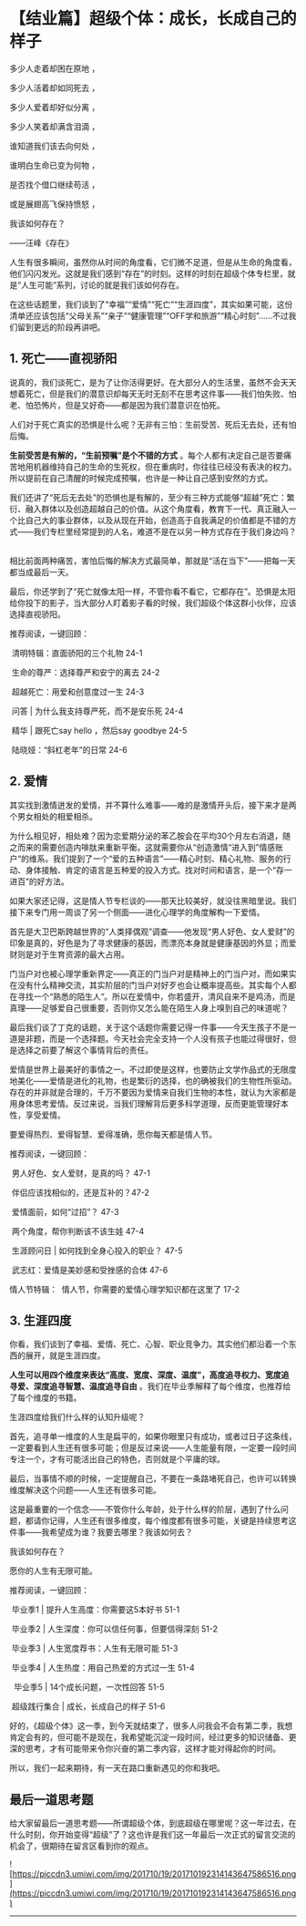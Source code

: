 # 【结业篇】超级个体：成长，长成自己的样子 

多少人走着却困在原地 ，

多少人活着却如同死去 ，

多少人爱着却好似分离 ，

多少人笑着却满含泪滴 ，

谁知道我们该去向何处 ，

谁明白生命已变为何物 ，

是否找个借口继续苟活 ，

或是展翅高飞保持愤怒 ，

我该如何存在？

——汪峰《存在》

人生有很多瞬间，虽然你从时间的角度看，它们微不足道，但是从生命的角度看，他们闪闪发光。这就是我们感到“存在”的时刻。这样的时刻在超级个体专栏里，就是“人生可能”系列，讨论的就是我们该如何存在。

在这些话题里，我们谈到了“幸福”“爱情”“死亡”“生涯四度”，其实如果可能，这份清单还应该包括“父母关系”“亲子”“健康管理”“OFF学和旅游”“精心时刻”……不过我们留到更远的阶段再讲吧。

## 1. 死亡——直视骄阳

说真的，我们谈死亡，是为了让你活得更好。在大部分人的生活里，虽然不会天天想着死亡，但是我们的潜意识却每天无时无刻不在思考这件事——我们怕失败、怕老、怕恐怖片，但是又好奇——都是因为我们潜意识在怕死。

人们对于死亡真实的恐惧是什么呢？无非有三怕：生前受苦、死后无去处，还有怕后悔。

 **生前受苦是有解的，“生前预嘱”是个不错的方式** 。每个人都有决定自己是否要痛苦地用机器维持自己的生命的生死权，但在重病时，你往往已经没有表决的权力。所以提前在自己清醒的时候完成预嘱，也许是一种让自己感到安然的方式。

我们还讲了“死后无去处”的恐惧也是有解的，至少有三种方式能够“超越”死亡：繁衍、融入群体以及创造超越自己的价值。从这个角度看，教育下一代、真正融入一个比自己大的事业群体，以及从现在开始，创造高于自我满足的价值都是不错的方式——我们专栏里经常提到的人名，难道不是在以另一种方式存在于我们身边吗？  

相比前面两种痛苦，害怕后悔的解决方式最简单，那就是“活在当下”——把每一天都当成最后一天。

最后，你还学到了“死亡就像太阳一样，不管你看不看它，它都存在”。恐惧是太阳给你投下的影子，当大部分人盯着影子看的时候，我们超级个体这群小伙伴，应该选择直视骄阳。

推荐阅读，一键回顾：

 清明特辑：直面骄阳的三个礼物 24-1

 生命的尊严：选择尊严和安宁的离去 24-2

 超越死亡：用爱和创意度过一生 24-3

 问答 | 为什么我支持尊严死，而不是安乐死 24-4

 精华 | 跟死亡say hello ，然后say goodbye 24-5

 陆晓娅：“斜杠老年”的日常 24-6

## 2. 爱情

其实找到激情迸发的爱情，并不算什么难事——难的是激情开头后，接下来才是两个男女相处的相爱相杀。

为什么相见好，相处难？因为恋爱期分泌的苯乙胺会在平均30个月左右消退，随之而来的需要创造内啡肽来重新平衡。这就需要你从“创造激情“进入到”情感账户“的维系。我们提到了一个“爱的五种语言”——精心时刻、精心礼物、服务的行动、身体接触、肯定的语言是五种爱的投入方式。找对时间和语言，是一个“存一进百”的好方法。

如果大家还记得，这是情人节专栏谈的——那天比较美好，就没往黑暗里说。我们接下来专门用一周谈了另一个侧面——进化心理学的角度解构一下爱情。

首先是大卫巴斯跨越世界的“人类择偶观”调查——他发现“男人好色、女人爱财”的印象是真的，好色是为了寻求健康的基因，而漂亮本身就是健康基因的外显；而爱财则是对于生育资源的最大占用。

门当户对也被心理学重新界定——真正的门当户对是精神上的门当户对，而如果实在没有什么精神交流，其实阶层的门当户对好歹也会让概率提高些。其实每个人都在寻找一个“熟悉的陌生人“。所以在爱情中，你若盛开，清风自来不是鸡汤，而是真理——足够爱自己很重要，否则你又怎么能在陌生人身上嗅到自己的味道呢？

最后我们谈了丁克的话题，关于这个话题你需要记得一件事——今天生孩子不是一道是非题，而是一个选择题。今天社会完全支持一个人没有孩子也能过得很好，但是选择之前要了解这个事情背后的责任。

爱情是世界上最美好的事情之一。不过即使是这样，也要防止文学作品式的无限度地美化——爱情是进化的礼物，也是繁衍的选择，也的确被我们的生物性所驱动。存在的并非就是合理的，千万不要因为爱情来自我们生物的本性，就认为大家都是用身体思考爱情。反过来说，当我们理解背后更多科学道理，反而更能管理好本性，享受爱情。

要爱得热烈、爱得智慧、爱得准确，愿你每天都是情人节。

推荐阅读，一键回顾：

 男人好色、女人爱财，是真的吗？ 47-1

 伴侣应该找相似的，还是互补的？47-2

 爱情面前，如何“过招”？ 47-3

 两个角度，帮你判断该不该生娃 47-4

 生涯顾问日 | 如何找到全身心投入的职业？ 47-5

 武志红：爱情是美妙感和受挫感的合体 47-6

情人节特辑：  情人节，你需要的爱情心理学知识都在这里了 17-2

## 3. 生涯四度

你看，我们谈到了幸福、爱情、死亡、心智、职业竞争力。其实他们都沿着一个东西的展开，就是生涯四度。

 **人生可以用四个维度来表达“高度、宽度、深度、温度”，高度追寻权力、宽度追寻爱、深度追寻智慧、温度追寻自由** 。我们在毕业季解释了每个维度，也推荐给了每个维度的书籍。

生涯四度给我们什么样的认知升级呢？

首先，追寻单一维度的人生是扁平的，如果你眼里只有成功，或者过日子这条线，一定要看到人生还有很多可能；但是反过来说——人生能量有限，一定要一段时间专注一个，才有可能活出自己的特色，否则就是个平庸的球。

最后，当事情不顺的时候，一定提醒自己，不要在一条路堵死自己，也许可以转换维度解决这个问题——人生还有很多可能。

这是最重要的一个信念——不管你什么年龄，处于什么样的阶层，遇到了什么问题，都请你记得，人生还有很多维度，每个维度都有很多可能，关键是持续思考这件事——我希望成为谁？我要去哪里？我该如何去？

我该如何存在？

愿你的人生有无限可能。

推荐阅读，一键回顾：

 毕业季1 | 提升人生高度：你需要这5本好书 51-1

 毕业季2 | 人生深度：你可以信任何事，但要信得深刻 51-2

 毕业季3 | 人生宽度荐书：人生有无限可能 51-3

 毕业季4 | 人生热度：用自己热爱的方式过一生 51-4

  毕业季5 | 14个成长问题，一次性回答 51-5

 超级践行集合 | 成长，长成自己的样子 51-6

好的，《超级个体》这一季，到今天就结束了，很多人问我会不会有第二季，我想肯定会有的，但可能不是现在，我希望能沉淀一段时间，经过更多的知识储备、更深的思考，才有可能带来令你兴奋的第二季内容，这样才能对得起你的时间。

所以，我们一起来期待，有一天在路口重新遇见的你和我吧。

## 最后一道思考题

给大家留最后一道思考题——所谓超级个体，到底超级在哪里呢？这一年过去，在什么时刻，你开始变得“超级”了？这也许是我们这一年最后一次正式的留言交流的机会了，很期待在留言区看到你的观点。

![https://piccdn3.umiwi.com/img/201710/19/201710192314143647586516.png](https://piccdn3.umiwi.com/img/201710/19/201710192314143647586516.png)

---
